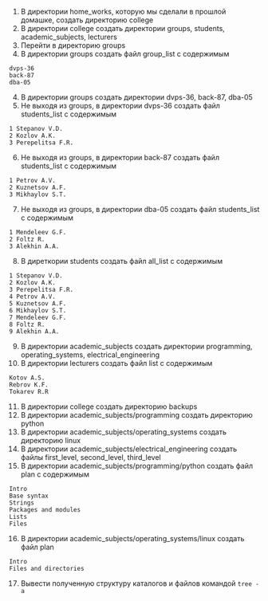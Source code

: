 1) В директории home_works, которую мы сделали в прошлой домашке, создать директорию college
2) В директории college создать директории groups, students, academic_subjects, lecturers
3) Перейти в директорию groups
4) В директории groups создать файл group_list с содержимым
```
dvps-36
back-87
dba-05
```
4) В директории groups создать директории dvps-36, back-87, dba-05
5) Не выходя из groups, в директории dvps-36 создать файл students_list с содержимым
```
1 Stepanov V.D.
2 Kozlov A.K.
3 Perepelitsa F.R.
```
6) Не выходя из groups, в директории back-87 создать файл students_list с содержимым
```
1 Petrov A.V.
2 Kuznetsov A.F.
3 Mikhaylov S.T.
```
7) Не выходя из groups, в директории dba-05 создать файл students_list с содержимым
```
1 Mendeleev G.F.
2 Foltz R.
3 Alekhin A.A.
```
8) В диреткории students создать файл all_list с содержимым
```
1 Stepanov V.D.
2 Kozlov A.K.
3 Perepelitsa F.R.
4 Petrov A.V.
5 Kuznetsov A.F.
6 Mikhaylov S.T.
7 Mendeleev G.F.
8 Foltz R.
9 Alekhin A.A.
```
9) В директории academic_subjects создать директории programming, operating_systems, electrical_engineering
10) В директории lecturers создать файл list с содержимым
```
Kotov A.S.
Rebrov K.F.
Tokarev R.R
```
11) В директории college создать директорию backups
12) В директории academic_subjects/programming создать директорию python
13) В директории academic_subjects/operating_systems создать директорию linux
14) В директории academic_subjects/electrical_engineering создать файлы first_level, second_level, third_level
15) В директории academic_subjects/programming/python создать файл plan с содержимым
```
Intro
Base syntax
Strings
Packages and modules
Lists
Files
```
16) В директории academic_subjects/operating_systems/linux создать файл plan
```
Intro
Files and directories
```
17) Вывести полученную структуру каталогов и файлов командой ```tree -a```
